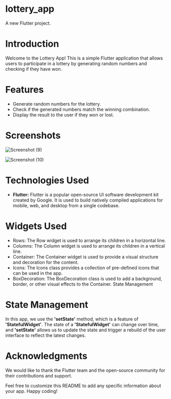 # lottery_app

A new Flutter project.

# Introduction

Welcome to the Lottery App! This is a simple Flutter application that allows users to participate in a lottery by generating random numbers and checking if they have won.




# Features

* Generate random numbers for the lottery.
* Check if the generated numbers match the winning combination.
* Display the result to the user if they won or lost.





# Screenshots

![Screenshot (9)](https://github.com/osamullah420/LotteryApp-flutter/assets/141023064/c6d88965-25fa-48fc-b4ed-2ae6f2f8ada6)

![Screenshot (10)](https://github.com/osamullah420/LotteryApp-flutter/assets/141023064/c8db9ce9-cdb8-4ba7-b640-fdf93c833f09)




# Technologies Used

* **Flutter:** Flutter is a popular open-source UI software development kit created by Google. It is used to build natively compiled applications for mobile, web, and desktop from a single codebase.





# Widgets Used

* Rows: The Row widget is used to arrange its children in a horizontal line.
* Columns: The Column widget is used to arrange its children in a vertical line.
* Container: The Container widget is used to provide a visual structure and decoration for the content.
* Icons: The Icons class provides a collection of pre-defined icons that can be used in the app.
* BoxDecoration: The BoxDecoration class is used to add a background, border, or other visual effects to the Container.
State Management





# State Management

In this app, we use the **'setState'** method, which is a feature of **'StatefulWidget'**. The state of a **'StatefulWidget'** can change over time, and **'setState'** allows us to update the state and trigger a rebuild of the user interface to reflect the latest changes.


# Acknowledgments

We would like to thank the Flutter team and the open-source community for their contributions and support.

Feel free to customize this README to add any specific information about your app. Happy coding!
